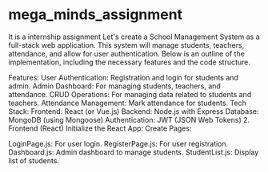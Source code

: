 # mega_minds_assignment
It is a internship assignment
Let's create a School Management System as a full-stack web application. This system will manage students, teachers, attendance, and allow for user authentication. Below is an outline of the implementation, including the necessary features and the code structure.

Features:
User Authentication: Registration and login for students and admin.
Admin Dashboard: For managing students, teachers, and attendance.
CRUD Operations: For managing data related to students and teachers.
Attendance Management: Mark attendance for students.
Tech Stack:
Frontend: React (or Vue.js)
Backend: Node.js with Express
Database: MongoDB (using Mongoose)
Authentication: JWT (JSON Web Tokens)
2. Frontend (React)
Initialize the React App:
Create Pages:

LoginPage.js: For user login.
RegisterPage.js: For user registration.
Dashboard.js: Admin dashboard to manage students.
StudentList.js: Display list of students.
